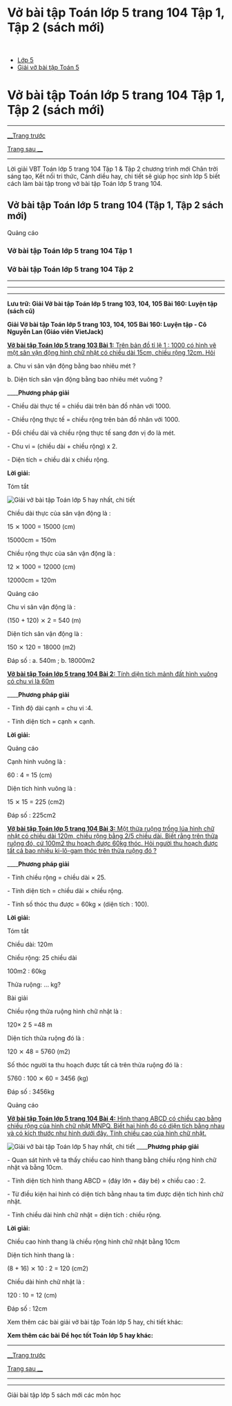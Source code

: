 # Vở bài tập Toán lớp 5 trang 104 Tập 1, Tập 2 (sách mới)

﻿

  * [Lớp 5](https://vietjack.com/series/lop-5.jsp)
  * [Giải vở bài tập Toán 5](https://vietjack.com/giai-vo-bai-tap-toan-5/index.jsp)



# Vở bài tập Toán lớp 5 trang 104 Tập 1, Tập 2 (sách mới)

* * *

[__Trang trước](https://vietjack.com/giai-vo-bai-tap-toan-5/bai-159-on-tap-ve-tinh-chu-vi-dien-tich-mot-so-hinh.jsp)

[Trang sau __](https://vietjack.com/giai-vo-bai-tap-toan-5/bai-161-on-tap-ve-tinh-dien-tich-the-tich-mot-so-hinh.jsp)

* * *

Lời giải VBT Toán lớp 5 trang 104 Tập 1 & Tập 2 chương trình mới Chân trời sáng tạo, Kết nối tri thức, Cánh diều hay, chi tiết sẽ giúp học sinh lớp 5 biết cách làm bài tập trong vở bài tập Toán lớp 5 trang 104.

## Vở bài tập Toán lớp 5 trang 104 (Tập 1, Tập 2 sách mới)

Quảng cáo

### Vở bài tập Toán lớp 5 trang 104 Tập 1

### Vở bài tập Toán lớp 5 trang 104 Tập 2

* * *

* * *

* * *

**Lưu trữ: Giải Vở bài tập Toán lớp 5 trang 103, 104, 105 Bài 160: Luyện tập (sách cũ)**

**Giải Vở bài tập Toán lớp 5 trang 103, 104, 105 Bài 160: Luyện tập - Cô Nguyễn Lan (Giáo viên VietJack)**

[**Vở bài tập Toán lớp 5 trang 103 Bài 1:** Trên bản đồ tỉ lệ 1 : 1000 có hình vẽ một sân vận động hình chữ nhật có chiều dài 15cm, chiều rộng 12cm. Hỏi](https://vietjack.com/giai-vo-bai-tap-toan-5/bai-1-trang-103-vbt-toan-5-tap-2.jsp)

a. Chu vi sân vận động bằng bao nhiêu mét ?

b. Diện tích sân vận động bằng bao nhiêu mét vuông ?

____**Phương pháp giải**

\- Chiều dài thực tế = chiều dài trên bản đồ nhân với 1000.

\- Chiều rộng thực tế = chiều rộng trên bản đồ nhân với 1000.

\- Đổi chiều dài và chiều rộng thực tế sang đơn vị đo là mét.

\- Chu vi = (chiều dài + chiều rộng) x 2.

\- Diện tích = chiều dài x chiều rộng. 

**Lời giải:**

Tóm tắt

![Giải vở bài tập Toán lớp 5 hay nhất, chi tiết](https://vietjack.com/giai-vo-bai-tap-toan-5/images/bai-1-trang-103-vbt-toan-5-tap-2.PNG)

Chiều dài thực của sân vận động là :

15 ⨯ 1000 = 15000 (cm)

15000cm = 150m

Chiều rộng thực của sân vận động là :

12 ⨯ 1000 = 12000 (cm)

12000cm = 120m

Quảng cáo

Chu vi sân vận động là :

(150 + 120) ⨯ 2 = 540 (m)

Diện tích sân vận động là :

150 ⨯ 120 = 18000 (m2)

Đáp số : a. 540m ; b. 18000m2

[**Vở bài tập Toán lớp 5 trang 104 Bài 2:** Tính diện tích mảnh đất hình vuông có chu vi là 60m ](https://vietjack.com/giai-vo-bai-tap-toan-5/bai-2-trang-104-vbt-toan-5-tap-2.jsp)

____**Phương pháp giải**

\- Tính độ dài cạnh = chu vi :4.

\- Tính diện tích = cạnh × cạnh. 

**Lời giải:**

Quảng cáo

Cạnh hình vuông là :

60 : 4 = 15 (cm)

Diện tích hình vuông là :

15 ⨯ 15 = 225 (cm2)

Đáp số : 225cm2

[**Vở bài tập Toán lớp 5 trang 104 Bài 3:** Một thửa ruộng trồng lúa hình chữ nhật có chiều dài 120m, chiều rộng bằng 2/5 chiều dài. Biết rằng trên thửa ruộng đó, cứ 100m2 thu hoạch được 60kg thóc. Hỏi người thu hoạch được tất cả bao nhiêu ki-lô-gam thóc trên thửa ruộng đó ?](https://vietjack.com/giai-vo-bai-tap-toan-5/bai-3-trang-104-vbt-toan-5-tap-2.jsp)

____**Phương pháp giải**

\- Tính chiều rộng = chiều dài × 25.

\- Tính diện tích = chiều dài × chiều rộng.

\- Tính số thóc thu được = 60kg × (diện tích : 100).

**Lời giải:**

Tóm tắt

Chiều dài: 120m

Chiều rộng: 25 chiều dài

100m2 : 60kg

Thửa ruộng: ... kg?

Bài giải

Chiều rộng thửa ruộng hình chữ nhật là :

120× 2 5 =48 m

Diện tích thửa ruộng đó là :

120 ⨯ 48 = 5760 (m2)

Số thóc người ta thu hoạch được tất cả trên thửa ruộng đó là :

5760 : 100 ⨯ 60 = 3456 (kg)

Đáp số : 3456kg

Quảng cáo

[**Vở bài tập Toán lớp 5 trang 104 Bài 4:** Hình thang ABCD có chiều cao bằng chiều rộng của hình chữ nhật MNPQ. Biết hai hình đó có diện tích bằng nhau và có kích thước như hình dưới đây. Tính chiều cao của hình chữ nhật.](https://vietjack.com/giai-vo-bai-tap-toan-5/bai-4-trang-105-vbt-toan-5-tap-2.jsp)

![Giải vở bài tập Toán lớp 5 hay nhất, chi tiết](https://vietjack.com/giai-vo-bai-tap-toan-5/images/bai-4-trang-105-vbt-toan-5-tap-2.PNG) ____**Phương pháp giải**

\- Quan sát hình vẽ ta thấy chiều cao hình thang bằng chiều rộng hình chữ nhật và bằng 10cm.

\- Tính diện tích hình thang ABCD = (đáy lớn + đáy bé) × chiều cao : 2.

\- Từ điều kiện hai hình có diện tích bằng nhau ta tìm được diện tích hình chữ nhật.

\- Tính chiều dài hình chữ nhật = diện tích : chiều rộng.

**Lời giải:**

Chiều cao hình thang là chiều rộng hình chữ nhật bằng 10cm

Diện tích hình thang là :

(8 + 16) ⨯ 10 : 2 = 120 (cm2)

Chiều dài hình chữ nhật là :

120 : 10 = 12 (cm)

Đáp số : 12cm

Xem thêm các bài giải vở bài tập Toán lớp 5 hay, chi tiết khác:

**Xem thêm các bài Để học tốt Toán lớp 5 hay khác:**

* * *

[__Trang trước](https://vietjack.com/giai-vo-bai-tap-toan-5/bai-159-on-tap-ve-tinh-chu-vi-dien-tich-mot-so-hinh.jsp)

[Trang sau __](https://vietjack.com/giai-vo-bai-tap-toan-5/bai-161-on-tap-ve-tinh-dien-tich-the-tich-mot-so-hinh.jsp)

* * *

* * *

Giải bài tập lớp 5 sách mới các môn học
